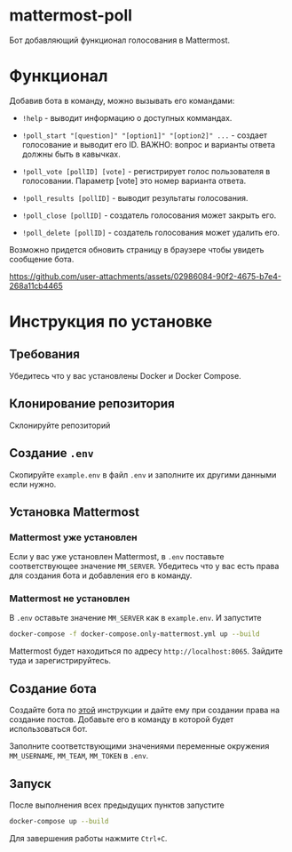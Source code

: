 # mattermost-poll
Бот добавляющий функционал голосования в Mattermost.

# Функционал
Добавив бота в команду, можно вызывать его командами:
* `!help` - выводит информацию о доступных коммандах.

* `!poll_start "[question]" "[option1]" "[option2]" ...` - создает голосование и выводит его ID. 
ВАЖНО: вопрос и варианты ответа должны быть в кавычках.

* `!poll_vote [pollID] [vote]` - регистрирует голос пользователя в голосовании. Параметр \[vote\] это номер варианта ответа.

* `!poll_results [pollID]` - выводит результаты голосования.

* `!poll_close [pollID]` - создатель голосования может закрыть его.

* `!poll_delete [pollID]` - создатель голосования может удалить его.

Возможно придется обновить страницу в браузере чтобы увидеть сообщение бота.

https://github.com/user-attachments/assets/02986084-90f2-4675-b7e4-268a11cb4465

# Инструкция по установке
## Требования
Убедитесь что у вас установлены Docker и Docker Compose.
## Клонирование репозитория 
Склонируйте репозиторий
## Создание `.env`
Скопируйте `example.env` в файл `.env` и заполните их другими данными если нужно.
## Установка Mattermost
### Mattermost уже установлен
Если у вас уже установлен Mattermost, в `.env` поставьте соответствующее значение `MM_SERVER`. Убедитесь что у вас есть права для создания бота и добавления его в команду.
### Mattermost не установлен
В `.env` оставьте значение `MM_SERVER` как в `example.env`. И запустите
```bash
docker-compose -f docker-compose.only-mattermost.yml up --build
```
Mattermost будет находиться по адресу `http://localhost:8065`. Зайдите туда и зарегистрируйтесь.
## Создание бота
Создайте бота по [этой](https://developers.mattermost.com/integrate/reference/bot-accounts/) инструкции и дайте ему при создании права на создание постов. Добавьте его в команду в которой будет использоваться бот. 

Заполните соответствующими значениями переменные окружения `MM_USERNAME`, `MM_TEAM`, `MM_TOKEN` в `.env`.
## Запуск
После выполнения всех предыдущих пунктов запустите
```bash
docker-compose up --build
```
Для завершения работы нажмите `Ctrl+C`.
